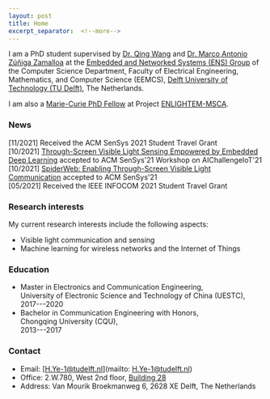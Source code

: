 ```yaml
---
layout: post
title: Home
excerpt_separator:  <!--more-->
---
```

I am a PhD student supervised by <a href="https://www.st.ewi.tudelft.nl/qing/" target="_blank">Dr. Qing Wang</a> and <a href="https://www.st.ewi.tudelft.nl/marco/" target="_blank">Dr. Marco Antonio
Zúñiga Zamalloa</a> at the [Embedded and Networked Systems (ENS) Group](https://www.tudelft.nl/ewi/over-de-faculteit/afdelingen/software-technology/embedded-and-networked-systems/) of the Computer Science Department, Faculty of Electrical Engineering, Mathematics, and Computer Science (EEMCS), [Delft University of Technology (TU Delft)](https://www.tudelft.nl/en/), The Netherlands.

I am also a [Marie-Curie PhD Fellow](https://enlightem.eu/people/damon-ye/) at Project [ENLIGHTEM-MSCA](https://enlightem.eu/).

### News
[11/2021]   Received the ACM SenSys 2021 Student Travel Grant<br>
[10/2021]   [Through-Screen Visible Light Sensing Empowered by Embedded Deep Learning](https://dl.acm.org/doi/10.1145/3485730.3493454) accepted to ACM SenSys'21 Workshop on AIChallengeIoT'21<br>
[10/2021]   [SpiderWeb: Enabling Through-Screen Visible Light Communication](https://dl.acm.org/doi/10.1145/3485730.3485948) accepted to ACM SenSys'21<br>
[05/2021]   Received the IEEE INFOCOM 2021 Student Travel Grant

### Research interests

My current research interests include the following aspects:

* Visible light communication and sensing
* Machine learning for wireless networks and the Internet of Things


### Education

* Master in Electronics and Communication Engineering,  
University of Electronic Science and Technology of China (UESTC),  
2017---2020
* Bachelor in Communication Engineering with Honors,  
Chongqing University (CQU),  
2013---2017

### Contact

* Email: [H.Ye-1@tudelft.nl](mailto: H.Ye-1@tudelft.nl)
* Office: 2.W.780, West 2nd floor, [Building 28](https://iamap.tudelft.nl/poi/elektrotechniek-wiskunde-informatica/)
* Address: Van Mourik Broekmanweg 6, 2628 XE Delft, The Netherlands
